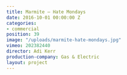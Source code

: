 ```yaml
---
title: Marmite — Hate Mondays
date: 2016-10-01 00:00:00 Z
categories:
- commercial
position: 39
image: "/uploads/marmite-hate-mondays.jpg"
vimeo: 202382440
director: Adi Kerr
production-company: Gas & Electric
layout: project
---
```


